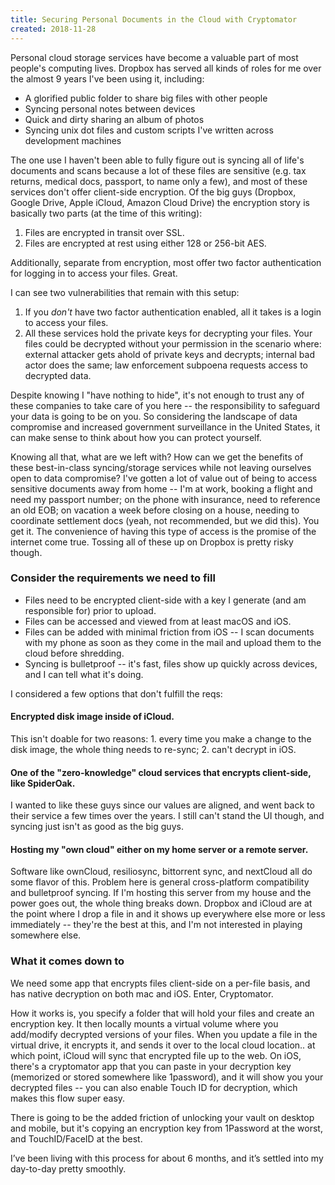 ```yaml
---
title: Securing Personal Documents in the Cloud with Cryptomator
created: 2018-11-28
---
```


Personal cloud storage services have become a valuable part of most people's computing lives. Dropbox has served all kinds of roles for me over the almost 9 years I've been using it, including:
- A glorified public folder to share big files with other people
- Syncing personal notes between devices
- Quick and dirty sharing an album of photos
- Syncing unix dot files and custom scripts I've written across development machines

The one use I haven't been able to fully figure out is syncing all of life's documents and scans because a lot of these files are sensitive (e.g. tax returns, medical docs, passport, to name only a few), and most of these services don't offer client-side encryption. Of the big guys (Dropbox, Google Drive, Apple iCloud, Amazon Cloud Drive) the encryption story is basically two parts (at the time of this writing):

1. Files are encrypted in transit over SSL.
2. Files are encrypted at rest using either 128 or 256-bit AES.

Additionally, separate from encryption, most offer two factor authentication for logging in to access your files. Great.

I can see two vulnerabilities that remain with this setup: 

1. If you _don't_ have two factor authentication enabled, all it takes is a login to access your files.  
2. All these services hold the private keys for decrypting your files. Your files could be decrypted without your permission in the scenario where: external attacker gets ahold of private keys and decrypts; internal bad actor does the same; law enforcement subpoena requests access to decrypted data.  

Despite knowing I "have nothing to hide", it's not enough to trust any of these companies to take care of you here -- the responsibility to safeguard your data is going to be on you. So considering the landscape of data compromise and increased government surveillance in the United States, it can make sense to think about how you can protect yourself.

Knowing all that, what are we left with? How can we get the benefits of these best-in-class syncing/storage services while not leaving ourselves open to data compromise? I've gotten a lot of value out of being to access sensitive documents away from home -- I'm at work, booking a flight and need my passport number; on the phone with insurance, need to reference an old EOB; on vacation a week before closing on a house, needing to coordinate settlement docs (yeah, not recommended, but we did this). You get it. The convenience of having this type of access is the promise of the internet come true. Tossing all of these up on Dropbox is pretty risky though.

### Consider the requirements we need to fill
- Files need to be encrypted client-side with a key I generate (and am responsible for) prior to upload.  
- Files can be accessed and viewed from at least macOS and iOS.  
- Files can be added with minimal friction from iOS -- I scan documents with my phone as soon as they come in the mail and upload them to the cloud before shredding.  
- Syncing is bulletproof -- it's fast, files show up quickly across devices, and I can tell what it's doing.  

I considered a few options that don't fulfill the reqs:  
#### Encrypted disk image inside of iCloud.
This isn't doable for two reasons: 1. every time you make a change to the disk image, the whole thing needs to re-sync; 2. can't decrypt in iOS.

#### One of the "zero-knowledge" cloud services that encrypts client-side, like SpiderOak.
I wanted to like these guys since our values are aligned, and went back to their service a few times over the years. I still can't stand the UI though, and syncing just isn't as good as the big guys.

#### Hosting my "own cloud" either on my home server or a remote server.
Software like ownCloud, resiliosync, bittorrent sync, and nextCloud all do some flavor of this. Problem here is general cross-platform compatibility and bulletproof syncing. If I'm hosting this server from my house and the power goes out, the whole thing breaks down. Dropbox and iCloud are at the point where I drop a file in and it shows up everywhere else more or less immediately -- they're the best at this, and I'm not interested in playing somewhere else.

### What it comes down to
We need some app that encrypts files client-side on a per-file basis, and has native decryption on both mac and iOS. Enter, Cryptomator.

How it works is, you specify a folder that will hold your files and create an encryption key. It then locally mounts a virtual volume where you add/modify decrypted versions of your files. When you update a file in the virtual drive, it encrypts it, and sends it over to the local cloud location.. at which point, iCloud will sync that encrypted file up to the web. On iOS, there's a cryptomator app that you can paste in your decryption key (memorized or stored somewhere like 1password), and it will show you your decrypted files -- you can also enable Touch ID for decryption, which makes this flow super easy.

There is going to be the added friction of unlocking your vault on desktop and mobile, but it's copying an encryption key from 1Password at the worst, and TouchID/FaceID at the best. 

I’ve been living with this process for about 6 months, and it’s settled into my day-to-day pretty smoothly.
